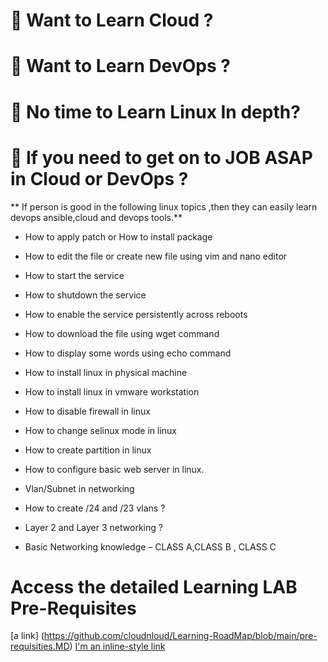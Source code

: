 # 🤔  Want to Learn Cloud ?
# 🤔 Want to Learn DevOps ?
# 🤔 No time to Learn Linux In depth?
# 🤔 If you need to get on to JOB ASAP in Cloud or DevOps ?


** If person is good in the following linux topics ,then they can easily learn devops ansible,cloud and devops tools.**

- How to apply patch or How to install package
- How to edit the file or create new file using vim and nano editor
- How to start the service
- How to shutdown the service
- How to enable the service persistently across reboots
- How to download the file using wget command
- How to display some words using echo command

- How to install linux in physical machine
- How to install linux in vmware workstation
- How to disable firewall in linux
- How to change selinux mode in linux
- How to create partition in linux
- How to configure basic web server in linux.

- Vlan/Subnet in networking
- How to create /24 and /23 vlans ?
- Layer 2 and Layer 3 networking ?
- Basic Networking knowledge – CLASS A,CLASS B , CLASS C

# Access the detailed Learning LAB Pre-Requisites

   [a link] (https://github.com/cloudnloud/Learning-RoadMap/blob/main/pre-requisities.MD)
   [I'm an inline-style link](https://www.google.com)


